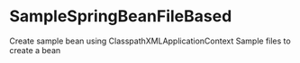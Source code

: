 # SampleSpringBeanFileBased
Create sample bean using ClasspathXMLApplicationContext
Sample files to create a bean
